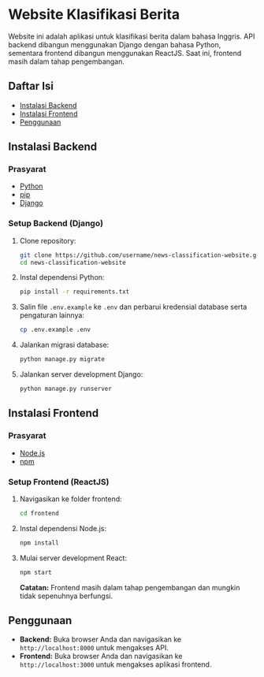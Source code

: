 # Website Klasifikasi Berita

Website ini adalah aplikasi untuk klasifikasi berita dalam bahasa Inggris. API backend dibangun menggunakan Django dengan bahasa Python, sementara frontend dibangun menggunakan ReactJS. Saat ini, frontend masih dalam tahap pengembangan.

## Daftar Isi

- [Instalasi Backend](#instalasi-backend)
- [Instalasi Frontend](#instalasi-frontend)
- [Penggunaan](#penggunaan)

## Instalasi Backend

### Prasyarat

- [Python](https://www.python.org/)
- [pip](https://pip.pypa.io/en/stable/)
- [Django](https://www.djangoproject.com/)

### Setup Backend (Django)

1. Clone repository:

    ```bash
    git clone https://github.com/username/news-classification-website.git
    cd news-classification-website
    ```

2. Instal dependensi Python:

    ```bash
    pip install -r requirements.txt
    ```

3. Salin file `.env.example` ke `.env` dan perbarui kredensial database serta pengaturan lainnya:

    ```bash
    cp .env.example .env
    ```

4. Jalankan migrasi database:

    ```bash
    python manage.py migrate
    ```

5. Jalankan server development Django:

    ```bash
    python manage.py runserver
    ```

## Instalasi Frontend

### Prasyarat

- [Node.js](https://nodejs.org/)
- [npm](https://www.npmjs.com/)

### Setup Frontend (ReactJS)

1. Navigasikan ke folder frontend:

    ```bash
    cd frontend
    ```

2. Instal dependensi Node.js:

    ```bash
    npm install
    ```

3. Mulai server development React:

    ```bash
    npm start
    ```

   **Catatan:** Frontend masih dalam tahap pengembangan dan mungkin tidak sepenuhnya berfungsi.

## Penggunaan

- **Backend:** Buka browser Anda dan navigasikan ke `http://localhost:8000` untuk mengakses API.
- **Frontend:** Buka browser Anda dan navigasikan ke `http://localhost:3000` untuk mengakses aplikasi frontend.
